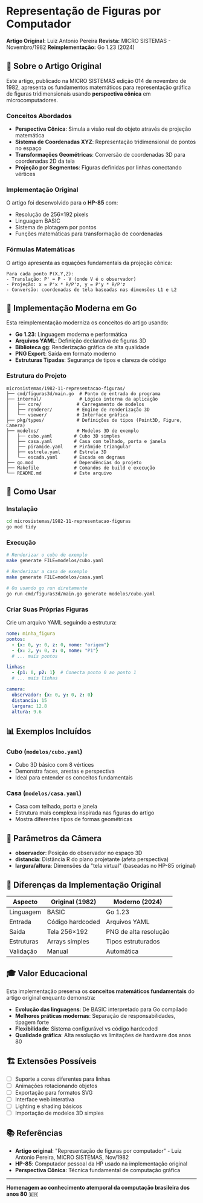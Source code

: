 # Representação de Figuras por Computador

**Artigo Original:** Luiz Antonio Pereira
**Revista:** MICRO SISTEMAS - Novembro/1982
**Reimplementação:** Go 1.23 (2024)

## 📖 Sobre o Artigo Original

Este artigo, publicado na MICRO SISTEMAS edição 014 de novembro de 1982, apresenta os fundamentos matemáticos para representação gráfica de figuras tridimensionais usando **perspectiva cônica** em microcomputadores.

### Conceitos Abordados

- **Perspectiva Cônica**: Simula a visão real do objeto através de projeção matemática
- **Sistema de Coordenadas XYZ**: Representação tridimensional de pontos no espaço
- **Transformações Geométricas**: Conversão de coordenadas 3D para coordenadas 2D da tela
- **Projeção por Segmentos**: Figuras definidas por linhas conectando vértices

### Implementação Original

O artigo foi desenvolvido para o **HP-85** com:
- Resolução de 256×192 pixels
- Linguagem BASIC
- Sistema de plotagem por pontos
- Funções matemáticas para transformação de coordenadas

### Fórmulas Matemáticas

O artigo apresenta as equações fundamentais da projeção cônica:

```
Para cada ponto P(X,Y,Z):
- Translação: P' = P - V (onde V é o observador)
- Projeção: x = P'x * R/P'z, y = P'y * R/P'z
- Conversão: coordenadas de tela baseadas nas dimensões L1 e L2
```

## 🚀 Implementação Moderna em Go

Esta reimplementação moderniza os conceitos do artigo usando:

- **Go 1.23**: Linguagem moderna e performática
- **Arquivos YAML**: Definição declarativa de figuras 3D
- **Biblioteca gg**: Renderização gráfica de alta qualidade
- **PNG Export**: Saída em formato moderno
- **Estruturas Tipadas**: Segurança de tipos e clareza de código

### Estrutura do Projeto

```
microsistemas/1982-11-representacao-figuras/
├── cmd/figuras3d/main.go  # Ponto de entrada do programa
├── internal/              # Lógica interna da aplicação
│   ├── core/             # Carregamento de modelos
│   ├── renderer/         # Engine de renderização 3D
│   └── viewer/           # Interface gráfica
├── pkg/types/            # Definições de tipos (Point3D, Figure, Camera)
├── modelos/              # Modelos 3D de exemplo
│   ├── cubo.yaml        # Cubo 3D simples
│   ├── casa.yaml        # Casa com telhado, porta e janela
│   ├── piramide.yaml    # Pirâmide triangular
│   ├── estrela.yaml     # Estrela 3D
│   └── escada.yaml      # Escada em degraus
├── go.mod               # Dependências do projeto
├── Makefile             # Comandos de build e execução
└── README.md            # Este arquivo
```

## 🎯 Como Usar

### Instalação

```bash
cd microsistemas/1982-11-representacao-figuras
go mod tidy
```

### Execução

```bash
# Renderizar o cubo de exemplo
make generate FILE=modelos/cubo.yaml

# Renderizar a casa de exemplo
make generate FILE=modelos/casa.yaml

# Ou usando go run diretamente
go run cmd/figuras3d/main.go generate modelos/cubo.yaml
```

### Criar Suas Próprias Figuras

Crie um arquivo YAML seguindo a estrutura:

```yaml
nome: minha_figura
pontos:
  - {x: 0, y: 0, z: 0, nome: "origem"}
  - {x: 2, y: 0, z: 0, nome: "P1"}
  # ... mais pontos

linhas:
  - {p1: 0, p2: 1}  # Conecta ponto 0 ao ponto 1
  # ... mais linhas

camera:
  observador: {x: 0, y: 0, z: 0}
  distancia: 15
  largura: 12.8
  altura: 9.6
```

## 📊 Exemplos Incluídos

### Cubo (`modelos/cubo.yaml`)
- Cubo 3D básico com 8 vértices
- Demonstra faces, arestas e perspectiva
- Ideal para entender os conceitos fundamentais

### Casa (`modelos/casa.yaml`)
- Casa com telhado, porta e janela
- Estrutura mais complexa inspirada nas figuras do artigo
- Mostra diferentes tipos de formas geométricas

## 🔧 Parâmetros da Câmera

- **observador**: Posição do observador no espaço 3D
- **distancia**: Distância R do plano projetante (afeta perspectiva)
- **largura/altura**: Dimensões da "tela virtual" (baseadas no HP-85 original)

## 📐 Diferenças da Implementação Original

| Aspecto | Original (1982) | Moderno (2024) |
|---------|----------------|-----------------|
| Linguagem | BASIC | Go 1.23 |
| Entrada | Código hardcoded | Arquivos YAML |
| Saída | Tela 256×192 | PNG de alta resolução |
| Estruturas | Arrays simples | Tipos estruturados |
| Validação | Manual | Automática |

## 🎓 Valor Educacional

Esta implementação preserva os **conceitos matemáticos fundamentais** do artigo original enquanto demonstra:

- **Evolução das linguagens**: De BASIC interpretado para Go compilado
- **Melhores práticas modernas**: Separação de responsabilidades, tipagem forte
- **Flexibilidade**: Sistema configurável vs código hardcoded
- **Qualidade gráfica**: Alta resolução vs limitações de hardware dos anos 80

## 🏗️ Extensões Possíveis

- [ ] Suporte a cores diferentes para linhas
- [ ] Animações rotacionando objetos
- [ ] Exportação para formatos SVG
- [ ] Interface web interativa
- [ ] Lighting e shading básicos
- [ ] Importação de modelos 3D simples

## 📚 Referências

- **Artigo original**: "Representação de figuras por computador" - Luiz Antonio Pereira, MICRO SISTEMAS, Nov/1982
- **HP-85**: Computador pessoal da HP usado na implementação original
- **Perspectiva Cônica**: Técnica fundamental de computação gráfica

---

**Homenagem ao conhecimento atemporal da computação brasileira dos anos 80** 🇧🇷